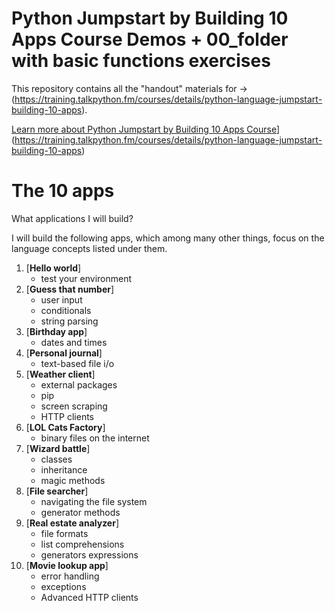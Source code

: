 # Python Jumpstart by Building 10 Apps Course Demos + 00_folder with basic functions exercises

This repository contains all the "handout" materials for -> (https://training.talkpython.fm/courses/details/python-language-jumpstart-building-10-apps). 

[Learn more about Python Jumpstart by Building 10 Apps Course](readme_resources/video_play.png)](https://training.talkpython.fm/courses/details/python-language-jumpstart-building-10-apps)

The 10 apps
===================

What applications I will build?

I will build the following apps, which among many other things, focus on the language concepts listed under them.

1. [**Hello world**]
    * test your environment 
2. [**Guess that number**]
    * user input
    * conditionals
    * string parsing 
3. [**Birthday app**]
    * dates and times
4. [**Personal journal**]
    * text-based file i/o 
5. [**Weather client**]
    * external packages
    * pip
    * screen scraping
    * HTTP clients 
6. [**LOL Cats Factory**]
    * binary files on the internet 
7. [**Wizard battle**]
    * classes
    * inheritance
    * magic methods 
8. [**File searcher**]
    * navigating the file system
    * generator methods
9. [**Real estate analyzer**]
    * file formats
    * list comprehensions
    * generators expressions 
10. [**Movie lookup app**]
    * error handling
    * exceptions
    * Advanced HTTP clients

